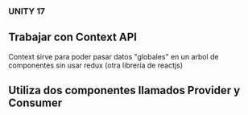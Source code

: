 ### UNITY 17

## Trabajar con Context API
Context sirve para poder pasar datos "globales" en un arbol de componentes sin usar redux (otra librería de reactjs)
## Utiliza dos componentes llamados Provider y Consumer